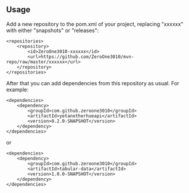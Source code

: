 Usage
-----

Add a new repository to the pom.xml of your project, replacing "xxxxxx" with either "snapshots" or "releases":

	<repositories>
		<repository>
			<id>ZeroOne3010-xxxxxx</id>
			<url>https://github.com/ZeroOne3010/mvn-repo/raw/master/xxxxxx</url>
		</repository>
	</repositories>

After that you can add dependencies from this repository as usual. For example:

	<dependencies>
		<dependency>
			<groupId>com.github.zeroone3010</groupId>
			<artifactId>yetanotherhueapi</artifactId>
			<version>0.2.0-SNAPSHOT</version>
		</dependency>
	</dependencies>

or

	<dependencies>
		<dependency>
			<groupId>com.github.zeroone3010</groupId>
			<artifactId>tabular-data</artifactId>
			<version>1.0.0-SNAPSHOT</version>
		</dependency>
	</dependencies>

